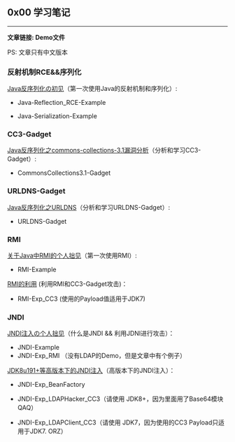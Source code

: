 ## 0x00 学习笔记

---

**文章链接: Demo文件**

PS: 文章只有中文版本

### 反射机制RCE&&序列化

[Java反序列化の初见](https://chenlvtang.top/2021/05/10/Java反序列化の初见/)（第一次使用Java的反射机制和序列化）:

+ Java-Reflection_RCE-Example

+ Java-Serialization-Example

### CC3-Gadget

[Java反序列化之commons-collections-3.1漏洞分析](https://chenlvtang.top/2021/05/11/Java反序列化之commons-collections-3-1漏洞分析/)（分析和学习CC3-Gadget）:

+ CommonsCollections3.1-Gadget

### URLDNS-Gadget

[Java反序列化之URLDNS](https://chenlvtang.top/2021/11/30/Java反序列化之URLDNS/)（分析和学习URLDNS-Gadget）:

+ URLDNS-Gadget

### RMI

[关于Java中RMI的个人拙见](https://chenlvtang.top/2021/07/09/关于Java中RMI的个人拙见/)（第一次使用RMI）: 

+ RMI-Example

[RMI的利用](https://chenlvtang.top/2021/08/07/RMI的利用/) (利用RMI和CC3-Gadget攻击)：

+ RMI-Exp_CC3 (使用的Payload值适用于JDK7)

### JNDI

[JNDI注入の个人拙见](https://chenlvtang.top/2021/09/11/JNDI注入の个人拙见/)（什么是JNDI && 利用JDNI进行攻击）：

+ JNDI-Example 
+ JNDI-Exp_RMI （没有LDAP的Demo，但是文章中有个例子）

[JDK8u191+等高版本下的JNDI注入](https://chenlvtang.top/2021/09/15/JDK8u191-等高版本下的JNDI注入/)（高版本下的JNDI注入）：

+ JNDI-Exp_BeanFactory 
+ JNDI-Exp_LDAPHacker_CC3（请使用 JDK8+，因为里面用了Base64模块 QAQ）

+ JNDI-Exp_LDAPClient_CC3（请使用 JDK7，因为使用的CC3 Payload只适用于JDK7. ORZ）

